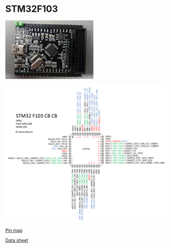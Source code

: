 # STM32F103

![image info](./Image/stm32f103_smart_v2.0.png)

![image info](./Image/pinmap.png)

[Pin map](https://stm32-base.org/boards/STM32F103C8T6-STM32-Smart-V2.0.html)

[Data sheet](https://www.keil.com/dd/docs/datashts/st/stm32f10xxx.pdf)